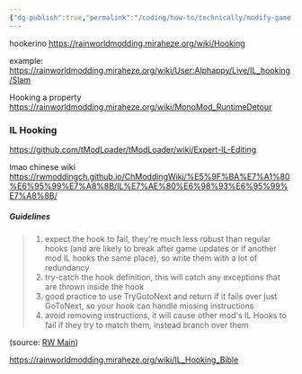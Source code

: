 ```yaml
---
{"dg-publish":true,"permalink":"/coding/how-to/technically/modify-game-logic-hooking/"}
---
```


hookerino
https://rainworldmodding.miraheze.org/wiki/Hooking

example:
https://rainworldmodding.miraheze.org/wiki/User:Alphappy/Live/IL_hooking/Slam

Hooking a property
https://rainworldmodding.miraheze.org/wiki/MonoMod_RuntimeDetour

### IL Hooking

https://github.com/tModLoader/tModLoader/wiki/Expert-IL-Editing

lmao chinese wiki
https://rwmoddingch.github.io/ChModdingWiki/%E5%9F%BA%E7%A1%80%E6%95%99%E7%A8%8B/IL%E7%AE%80%E6%98%93%E6%95%99%E7%A8%8B/

##### Guidelines

> 1. expect the hook to fail, they're much less robust than regular hooks (and are likely to break after game updates or if another mod IL hooks the same place), so write them with a lot of redundancy 
> 2. try-catch the hook definition, this will catch any exceptions that are thrown inside the hook 
> 3. good practice to use TryGotoNext and return if it fails over just GoToNext, so your hook can handle missing instructions 
> 4. avoid removing instructions, it will cause other mod's IL Hooks to fail if they try to match them, instead branch over them

(source: [RW Main](https://discord.com/channels/291184728944410624/431534164932689921/1332333516641407038))

https://rainworldmodding.miraheze.org/wiki/IL_Hooking_Bible